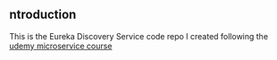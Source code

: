 ## ntroduction 
This is the Eureka Discovery Service code repo I created following the [udemy microservice course](https://www.udemy.com/course/spring-boot-microservices-and-spring-cloud/learn/lecture/13233720#overview)
